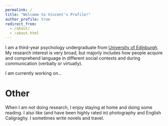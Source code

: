 ```yaml
---
permalink: /
title: "Welcome to Vincent's Profile!"
author_profile: true
redirect_from: 
  - /about/
  - /about.html
---
```


I am a third-year psychology undergraduate from [University of Edinburgh](https://www.ed.ac.uk/). My research interest is very broad, but majorly includes how people acquire and comprehend language in different social contexts and during communication (verbally or virtually). 

I am currently working on...

Other
======

When I am not doing research, I enjoy staying at home and doing some reading. I also like (and have been highly rated in) photography and English Caligraghy. I sometimes write novels and travel.
